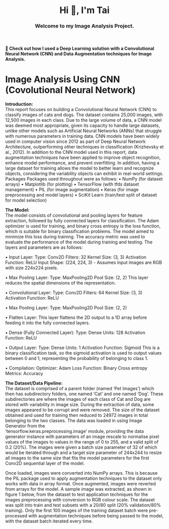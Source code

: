 <h1 align="center">Hi 👋, I'm Tai</h1>
<h3 align="center"> Welcome to my Image Analysis Project.</h3>
<br/>
<h4>  🌱 Check out how I used a Deep Learning solution with a Convolutional Neural Network (CNN) and Data Augmentation techniques for Image Analysis. </h4>

# Image Analysis Using CNN (Covolutional Neural Network)

**Introduction:** <br/>
This report focuses on building a Convolutional Neural Network (CNN) to classify images of cats and dogs. The dataset contains 25,000 images, with 12,500 images in each class. Due to the large volume of data, a CNN model was deemed most appropriate, given its capacity to handle large datasets, unlike other models such as Artificial Neural Networks (ANNs) that struggle with numerous parameters in training data. CNN models have been widely used in computer vision since 2012 as part of Deep Neural Network Architecture, outperforming other techniques in classification (Krizhevsky et al., 2012).
In addition to the CNN model used in this report, data augmentation techniques have been applied to improve object recognition, enhance model performance, and prevent overfitting. In addition, having a large dataset for training allows the model to better learn and recognize objects, considering the variability objects can exhibit in real-world settings.
Packages
Packages used throughout were as follows:
•	NumPy (for dataset arrays)
•	Matplotlib (for plotting)
•	TensorFlow (with tfds dataset management)
•	PIL (for image augmentation)
•	Keras (for image preprocessing and model layers)
•	SciKit Learn (train/test split of dataset for model selection)

**The Model:** <br/>
The model consists of convolutional and pooling layers for feature extraction, followed by fully connected layers for classification. The Adam optimizer is used for training, and binary cross entropy is the loss function, which is suitable for binary classification problems. The model aimed to minimize this loss during training. The accuracy metric was used to evaluate the performance of the model during training and testing. The layers and parameters are as follows:

•	Input Layer:
Type: Conv2D
Filters: 32
Kernel Size: (3, 3)
Activation Function: ReLU
Input Shape: (224, 224, 3) - Assumes input images are RGB with size 224x224 pixels.

•	Max Pooling Layer:
Type: MaxPooling2D
Pool Size: (2, 2)
This layer reduces the spatial dimensions of the representation.


•	Convolutional Layer:
Type: Conv2D 
Filters: 64
Kernel Size: (3, 3)
Activation Function: ReLU

•	Max Pooling Layer:
Type: MaxPooling2D
Pool Size: (2, 2)

•	Flatten Layer:
This layer flattens the 2D output to a 1D array before feeding it into the fully connected layers.

•	Dense (Fully Connected Layer):
Type: Dense
Units: 128
Activation Function: ReLU

•	Output Layer:
Type: Dense
Units: 1
Activation Function: Sigmoid
This is a binary classification task, so the sigmoid activation is used to output values between 0 and 1, representing the probability of belonging to class 1.

•	Compilation:
Optimizer: Adam
Loss Function: Binary Cross entropy
Metrics: Accuracy

**The Dataset/Data Pipeline:** <br/>
The dataset is comprised of a parent folder (named ‘Pet Images’) which then has subdirectory folders, one named ‘Cat’ and one named ‘Dog’. These subdirectories are where the images of each class of Cat and Dog are stored with variability in image size. During the extraction of data, some images appeared to be corrupt and were removed. The size of the dataset obtained and used for training then reduced to 24972 images in total belonging to the two classes. The data was loaded in using Image Generator from the  
‘tensorflow.keras.preprocessing.image’ module, providing the data generator instance with parameters of an image rescale to normalise pixel values of the images to values in the range of 0 to 255, and a valid split of 0.2 (20%). The images were given a batch size parameter of 32 of which would be iterated through and a target size parameter of 244x244 to resize all images to the same size that fits the model parameters for the first Conv2D sequential layer of the model.

Once loaded, images were converted into NumPy arrays. This is because the PIL package used to apply augmentation techniques to the dataset only works with data in array format. Once augmented, images were reverted from arrays for the model. A sample image was extracted, as shown in figure 1 below, from the dataset to test application techniques for the images preprocessing with conversion to RGB colour scale. The dataset was split into train and test subsets with a 20/80 split (20% validation/80% training). Only the first 100 images of the training dataset batch were pre-processed with augmentation techniques before being passed to the model, with the dataset batch iterated every time.
